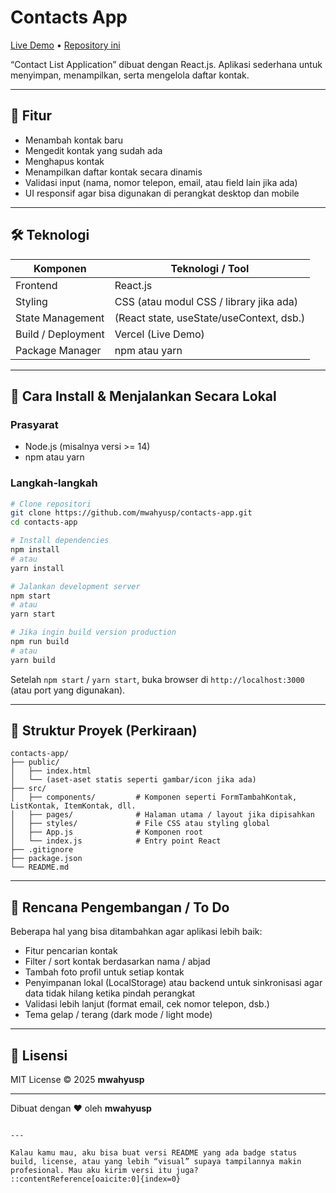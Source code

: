 # Contacts App

[Live Demo](https://contacts-app-nine.vercel.app/) • [Repository ini](https://github.com/mwahyusp/contacts-app)

“Contact List Application” dibuat dengan React.js. Aplikasi sederhana untuk menyimpan, menampilkan, serta mengelola daftar kontak.

---

## 🎯 Fitur

- Menambah kontak baru  
- Mengedit kontak yang sudah ada  
- Menghapus kontak  
- Menampilkan daftar kontak secara dinamis  
- Validasi input (nama, nomor telepon, email, atau field lain jika ada)  
- UI responsif agar bisa digunakan di perangkat desktop dan mobile  

---

## 🛠 Teknologi

| Komponen | Teknologi / Tool |
|---|---|
| Frontend | React.js |
| Styling | CSS (atau modul CSS / library jika ada) |
| State Management | (React state, useState/useContext, dsb.) |
| Build / Deployment | Vercel (Live Demo) |
| Package Manager | npm atau yarn |

---

## 🚀 Cara Install & Menjalankan Secara Lokal

### Prasyarat

- Node.js (misalnya versi >= 14)  
- npm atau yarn  

### Langkah-langkah

```bash
# Clone repositori
git clone https://github.com/mwahyusp/contacts-app.git
cd contacts-app

# Install dependencies
npm install
# atau
yarn install

# Jalankan development server
npm start
# atau
yarn start

# Jika ingin build version production
npm run build
# atau
yarn build
````

Setelah `npm start` / `yarn start`, buka browser di `http://localhost:3000` (atau port yang digunakan).

---

## 📂 Struktur Proyek (Perkiraan)

```
contacts-app/
├── public/
│   ├── index.html
│   └── (aset-aset statis seperti gambar/icon jika ada)
├── src/
│   ├── components/         # Komponen seperti FormTambahKontak, ListKontak, ItemKontak, dll.
│   ├── pages/              # Halaman utama / layout jika dipisahkan
│   ├── styles/             # File CSS atau styling global
│   ├── App.js              # Komponen root
│   └── index.js            # Entry point React
├── .gitignore
├── package.json
└── README.md
```

---

## 🧩 Rencana Pengembangan / To Do

Beberapa hal yang bisa ditambahkan agar aplikasi lebih baik:

* Fitur pencarian kontak
* Filter / sort kontak berdasarkan nama / abjad
* Tambah foto profil untuk setiap kontak
* Penyimpanan lokal (LocalStorage) atau backend untuk sinkronisasi agar data tidak hilang ketika pindah perangkat
* Validasi lebih lanjut (format email, cek nomor telepon, dsb.)
* Tema gelap / terang (dark mode / light mode)

---

## 📄 Lisensi

MIT License © 2025 **mwahyusp**

---

Dibuat dengan ❤️ oleh **mwahyusp**

```

---

Kalau kamu mau, aku bisa buat versi README yang ada badge status build, license, atau yang lebih “visual” supaya tampilannya makin profesional. Mau aku kirim versi itu juga?
::contentReference[oaicite:0]{index=0}
```
